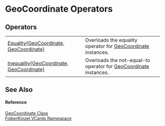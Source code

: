 # GeoCoordinate Operators




## Operators
<table>
<tr>
<td><a href="f79b51f6-97d7-4c88-281b-141335326ee8.md">Equality(GeoCoordinate, GeoCoordinate)</a></td>
<td>Overloads the equality operator for <a href="b5bf71bf-3cb4-c1a6-4a89-904c085dd7f3.md">GeoCoordinate</a> instances.</td></tr>
<tr>
<td><a href="8e22e136-ff08-bb30-868a-5855ef61b399.md">Inequality(GeoCoordinate, GeoCoordinate)</a></td>
<td>Overloads the not-equal-to operator for <a href="b5bf71bf-3cb4-c1a6-4a89-904c085dd7f3.md">GeoCoordinate</a> instances.</td></tr>
</table>

## See Also


#### Reference
<a href="b5bf71bf-3cb4-c1a6-4a89-904c085dd7f3.md">GeoCoordinate Class</a>  
<a href="67dce261-ab8f-dd0a-4c0c-bc2633c1719e.md">FolkerKinzel.VCards Namespace</a>  
